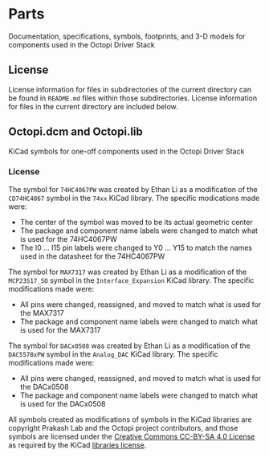 # Parts

Documentation, specifications, symbols, footprints, and 3-D models for components used in the Octopi Driver Stack

## License

License information for files in subdirectories of the current directory can be found in `README.md` files within those subdirectories. License information for files in the current directory are included below.

## Octopi.dcm and Octopi.lib

KiCad symbols for one-off components used in the Octopi Driver Stack

### License

The symbol for `74HC4067PW` was created by Ethan Li as a modification of the `CD74HC4067` symbol in the `74xx` KiCad library. The specific modications made were:

- The center of the symbol was moved to be its actual geometric center
- The package and component name labels were changed to match what is used for the 74HC4067PW
- The I0 ... I15 pin labels were changed to Y0 ... Y15 to match the names used in the datasheet for the 74HC4067PW

The symbol for `MAX7317` was created by Ethan Li as a modification of the `MCP23S17_SO` symbol in the `Interface_Expansion` KiCad library. The specific modifications made were:

- All pins were changed, reassigned, and moved to match what is used for the MAX7317
- The package and component name labels were changed to match what is used for the MAX7317

The symbol for `DACx0508` was created by Ethan Li as a modification of the `DAC5578xPW` symbol in the `Analog_DAC` KiCad library. The specific modifications made were:

- All pins were changed, reassigned, and moved to match what is used for the DACx0508
- The package and component name labels were changed to match what is used for the DACx0508

All symbols created as modifications of symbols in the KiCad libraries are copyright Prakash Lab and the Octopi project contributors, and those symbols are licensed under the [Creative Commons CC-BY-SA 4.0 License](LICENSE.CC-BY-SA) as required by the KiCad [libraries license](https://kicad.org/libraries/license/).

